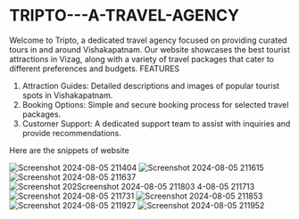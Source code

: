 # TRIPTO---A-TRAVEL-AGENCY
Welcome to Tripto, a dedicated travel agency focused on providing curated tours in and around Vishakapatnam. Our website showcases the best tourist attractions in Vizag, along with a variety of travel packages that cater to different preferences and budgets.
FEATURES 
1. Attraction Guides: Detailed descriptions and images of popular tourist spots in Vishakapatnam.
2. Booking Options: Simple and secure booking process for selected travel packages.
3. Customer Support: A dedicated support team to assist with inquiries and provide recommendations.


Here are the snippets of website

![Screenshot 2024-08-05 211404](https://github.com/user-attachments/assets/f5934738-1823-4967-afc5-63c2b4d5f2d2)
![Screenshot 2024-08-05 211615](https://github.com/user-attachments/assets/be09f52e-df49-4b9e-9554-7d2e54757249)
![Screenshot 2024-08-05 211637](https://github.com/user-attachments/assets/3a03658d-97b7-4763-ba5f-e9d345ed80bb)
![Screenshot 202![Screenshot 2024-08-05 211803](https://github.com/user-attachments/assets/23a2f319-c595-4750-be81-c7d6775c9a1d)
4-08-05 211713](https://github.com/user-attachments/assets/a157087b-aa6b-4103-83ff-6bd1d9213e7f)
![Screenshot 2024-08-05 211731](https://github.com/user-attachments/assets/aa8f7ff8-96f9-4fd0-b22a-939aeb678b7f)
![Screenshot 2024-08-05 211853](https://github.com/user-attachments/assets/04e190f8-078c-4a5e-8cdf-233d2d144697)
![Screenshot 2024-08-05 211927](https://github.com/user-attachments/assets/c923f323-285e-40c9-aa94-f32d1a8d339b)
![Screenshot 2024-08-05 211952](https://github.com/user-attachments/assets/dfbb27be-dd03-444c-af54-ea468739c0b1)

